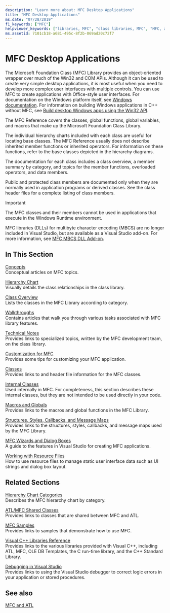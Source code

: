 ```yaml
---
description: "Learn more about: MFC Desktop Applications"
title: "MFC Desktop Applications"
ms.date: "07/28/2019"
f1_keywords: ["MFC"]
helpviewer_keywords: ["libraries, MFC", "class libraries, MFC", "MFC, about MFC"]
ms.assetid: 7101cb18-a681-495c-8f2b-069ad20c72f7
---
```

# MFC Desktop Applications

The Microsoft Foundation Class (MFC) Library provides an object-oriented wrapper over much of the Win32 and COM APIs. Although it can be used to create very simple desktop applications, it is most useful when you need to develop more complex user interfaces with multiple controls. You can use MFC to create applications with Office-style user interfaces. For documentation on the Windows platform itself, see [Windows documentation](/windows/index). For information on building Windows applications in C++ without MFC, see [Build desktop Windows apps using the Win32 API](/windows/win32/index).

The MFC Reference covers the classes, global functions, global variables, and macros that make up the Microsoft Foundation Class Library.

The individual hierarchy charts included with each class are useful for locating base classes. The MFC Reference usually does not describe inherited member functions or inherited operators. For information on these functions, refer to the base classes depicted in the hierarchy diagrams.

The documentation for each class includes a class overview, a member summary by category, and topics for the member functions, overloaded operators, and data members.

Public and protected class members are documented only when they are normally used in application programs or derived classes. See the class header files for a complete listing of class members.

> [!IMPORTANT]
> The MFC classes and their members cannot be used in applications that execute in the Windows Runtime environment.
>
> MFC libraries (DLLs) for multibyte character encoding (MBCS) are no longer included in Visual Studio, but are available as a Visual Studio add-on. For more information, see [MFC MBCS DLL Add-on](mfc-mbcs-dll-add-on.md).

## In This Section

[Concepts](mfc-concepts.md)<br/>
Conceptual articles on MFC topics.

[Hierarchy Chart](hierarchy-chart.md)<br/>
Visually details the class relationships in the class library.

[Class Overview](class-library-overview.md)<br/>
Lists the classes in the MFC Library according to category.

[Walkthroughs](walkthroughs-mfc.md)<br/>
Contains articles that walk you through various tasks associated with MFC library features.

[Technical Notes](mfc-technical-notes.md)<br/>
Provides links to specialized topics, written by the MFC development team, on the class library.

[Customization for MFC](customization-for-mfc.md)<br/>
Provides some tips for customizing your MFC application.

[Classes](reference/mfc-classes.md)<br/>
Provides links to and header file information for the MFC classes.

[Internal Classes](reference/internal-classes.md)<br/>
Used internally in MFC. For completeness, this section describes these internal classes, but they are not intended to be used directly in your code.

[Macros and Globals](reference/mfc-macros-and-globals.md)<br/>
Provides links to the macros and global functions in the MFC Library.

[Structures, Styles, Callbacks, and Message Maps](reference/structures-styles-callbacks-and-message-maps.md)<br/>
Provides links to the structures, styles, callbacks, and message maps used by the MFC Library.

[MFC Wizards and Dialog Boxes](reference/mfc-wizards-and-dialog-boxes.md)<br/>
A guide to the features in Visual Studio for creating MFC applications.

[Working with Resource Files](../windows/working-with-resource-files.md)<br/>
How to use resource files to manage static user interface data such as UI strings and dialog box layout.

## Related Sections

[Hierarchy Chart Categories](hierarchy-chart-categories.md)<br/>
Describes the MFC hierarchy chart by category.

[ATL/MFC Shared Classes](../atl-mfc-shared/atl-mfc-shared-classes.md)<br/>
Provides links to classes that are shared between MFC and ATL.

[MFC Samples](../overview/visual-cpp-samples.md#mfc-samples)<br/>
Provides links to samples that demonstrate how to use MFC.

[Visual C++ Libraries Reference](../standard-library/cpp-standard-library-reference.md)<br/>
Provides links to the various libraries provided with Visual C++, including ATL, MFC, OLE DB Templates, the C run-time library, and the C++ Standard Library.

[Debugging in Visual Studio](/visualstudio/debugger/debugging-in-visual-studio)<br/>
Provides links to using the Visual Studio debugger to correct logic errors in your application or stored procedures.

## See also

[MFC and ATL](mfc-and-atl.md)
